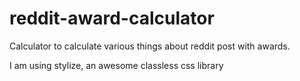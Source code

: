 # reddit-award-calculator

Calculator to calculate various things about reddit post with awards.

I am using stylize, an awesome classless css library
